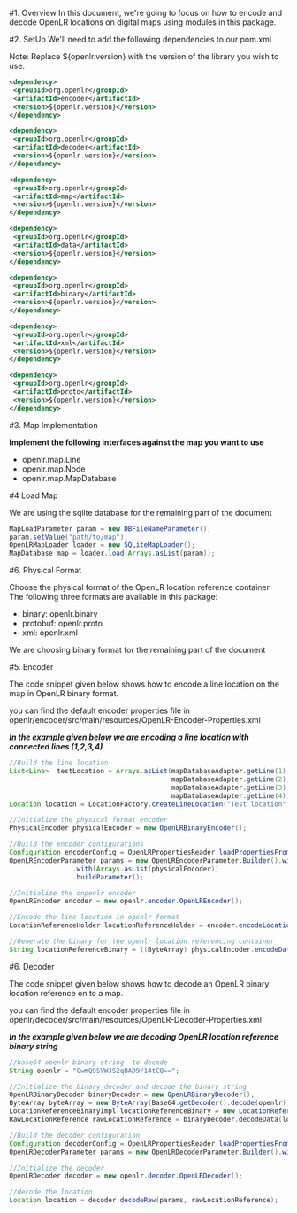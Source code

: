 #1. Overview
In this document, we're going to focus on how to encode and decode OpenLR locations 
on digital maps using modules in this package.

#2. SetUp
We'll need to add the following dependencies to our pom.xml
<p>Note: Replace ${openlr.version} with the version of the library you wish to use.</p>

```xml
<dependency>
 <groupId>org.openlr</groupId>
 <artifactId>encoder</artifactId>
 <version>${openlr.version}</version>
</dependency>
```
```xml
<dependency>
 <groupId>org.openlr</groupId>
 <artifactId>decoder</artifactId>
 <version>${openlr.version}</version>
</dependency>
```
```xml
<dependency>
 <groupId>org.openlr</groupId>
 <artifactId>map</artifactId>
 <version>${openlr.version}</version>
</dependency>
```
```xml
<dependency>
 <groupId>org.openlr</groupId>
 <artifactId>data</artifactId>
 <version>${openlr.version}</version>
</dependency>
```
```xml
<dependency>
 <groupId>org.openlr</groupId>
 <artifactId>binary</artifactId>
 <version>${openlr.version}</version>
</dependency>
```
```xml
<dependency>
 <groupId>org.openlr</groupId>
 <artifactId>xml</artifactId>
 <version>${openlr.version}</version>
</dependency>
```

```xml
<dependency>
 <groupId>org.openlr</groupId>
 <artifactId>proto</artifactId>
 <version>${openlr.version}</version>
</dependency>
```

#3. Map Implementation

**Implement the following interfaces against the map you want to use**

<ul>
<li>openlr.map.Line</li>
<li>openlr.map.Node</li>
<li>openlr.map.MapDatabase</li>
</ul> 

#4 Load Map

<p> We are using the sqlite database for the remaining part of the document </p>

```java
MapLoadParameter param = new DBFileNameParameter();
param.setValue("path/to/map");
OpenLRMapLoader loader = new SQLiteMapLoader();
MapDatabase map = loader.load(Arrays.asList(param));
```

#6. Physical Format

<p>Choose the physical format of the OpenLR location reference container<br>
The following three formats are available in this package:</p>
<ul>
<li>binary: openlr.binary</li>
<li>protobuf: openlr.proto</li>
<li>xml: openlr.xml</li>
</ul>

<p>We are choosing binary format for the remaining part of the document</p>

#5. Encoder

<p>The code snippet given below shows how to encode a line location on the map in OpenLR binary format.</p>

<p>you can find the default encoder properties file in openlr/encoder/src/main/resources/OpenLR-Encoder-Properties.xml
</p>

***In the example given below we are encoding a line location with connected lines (1,2,3,4)***

```java
//Build the line location
List<Line>  testLocation = Arrays.asList(mapDatabaseAdapter.getLine(1),
                                         mapDatabaseAdapter.getLine(2),
                                         mapDatabaseAdapter.getLine(3),
                                         mapDatabaseAdapter.getLine(4));
Location location = LocationFactory.createLineLocation("Test location", testLocation, 0, 0);

//Initialize the physical format encoder
PhysicalEncoder physicalEncoder = new OpenLRBinaryEncoder();

//Build the encoder configurations
Configuration encoderConfig = OpenLRPropertiesReader.loadPropertiesFromFile(new File("OpenLR-Encoder-Properties.xml"));
OpenLREncoderParameter params = new OpenLREncoderParameter.Builder().with(map).with(encoderConfig)
                .with(Arrays.asList(physicalEncoder))
                .buildParameter();

//Initialize the onpenlr encoder
OpenLREncoder encoder = new openlr.encoder.OpenLREncoder();

//Encode the line location in openlr format
LocationReferenceHolder locationReferenceHolder = encoder.encodeLocation(params, location);

//Generate the binary for the openlr location referencing container
String locationReferenceBinary = ((ByteArray) physicalEncoder.encodeData(locationReferenceHolder.getRawLocationReferenceData()).getLocationReferenceData()).getBase64Data();
```

#6. Decoder

<p>The code snippet given below shows how to decode an OpenLR binary location reference on to a map.</p>
<p>you can find the default encoder properties file in openlr/decoder/src/main/resources/OpenLR-Decoder-Properties.xml</p>

***In the example given below we are decoding OpenLR location reference binary string***

```java
//base64 openlr binary string  to decode 
String openlr = "CwmQ9SVWJS2qBAD9/14tCQ==";

//Initialize the binary decoder and decode the binary string
OpenLRBinaryDecoder binaryDecoder = new OpenLRBinaryDecoder();
ByteArray byteArray = new ByteArray(Base64.getDecoder().decode(openlr));
LocationReferenceBinaryImpl locationReferenceBinary = new LocationReferenceBinaryImpl("Test location", byteArray);
RawLocationReference rawLocationReference = binaryDecoder.decodeData(locationReferenceBinary);

//Build the decoder configuration
Configuration decoderConfig = OpenLRPropertiesReader.loadPropertiesFromFile(new File(TestMapStubTest.class.getClassLoader().getResource("OpenLR-Decoder-Properties.xml").getFile()));
OpenLRDecoderParameter params = new OpenLRDecoderParameter.Builder().with(map).with(decoderConfig).buildParameter();

//Initialize the decoder
OpenLRDecoder decoder = new openlr.decoder.OpenLRDecoder();

//decode the location
Location location = decoder.decodeRaw(params, rawLocationReference);
```
